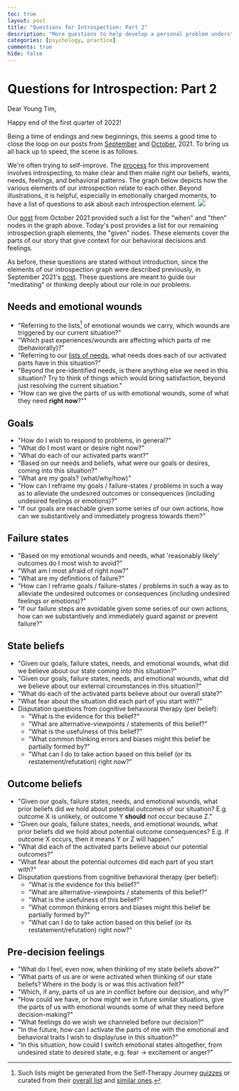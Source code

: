 ```yaml
---
toc: true
layout: post
title: "Questions for Introspection: Part 2"
description: "More questions to help develop a personal problem understanding."
categories: [psychology, practice]
comments: true
hide: false
---
```


# Questions for Introspection: Part 2

Dear Young Tim,

Happy end of the first quarter of 2022!

Being a time of endings and new beginnings,
this seems a good time to close the loop
on our posts from [September](https://timothyb0912.github.io/blog/psychology/2021/09/30/An-introspection-graph.html) and [October](https://timothyb0912.github.io/blog/psychology/practice/2021/10/31/Questions-for-introspection.html), 2021.
To bring us all back up to speed,
the scene is as follows.

We're often trying to self-improve.
The [process](https://timothyb0912.github.io/blog/psychology/2021/05/30/Psychological-optimization.html)
for this improvement involves introspecting,
to make clear and then make right
our beliefs, wants, needs, feelings, and behavioral patterns.
The graph below depicts how the various elements of
our introspection relate to each other.
Beyond illustrations,
it is helpful, especially in emotionally charged moments,
to have a list of questions to ask
about each introspection element.
<img src="{{ site.baseurl }}/images/2021-09-19_introspection-graph.png">

Our [post](https://timothyb0912.github.io/blog/psychology/practice/2021/10/31/Questions-for-introspection.html)
from October 2021 provided such a list
for the "when" and "then" nodes in the graph above.
Today's post provides a list for our remaining
introspection graph elements, the "given" nodes.
These elements cover the parts of our story that give context
for our behavioral decisions and feelings.

As before, these questions are stated without introduction,
since the elements of our introspection graph were described
previously, in September 2021's [post](https://timothyb0912.github.io/blog/psychology/2021/09/30/An-introspection-graph.html).
These questions are meant to guide our "meditating" or thinking deeply
about our role in our problems.


## Needs and emotional wounds

- "Referring to the lists[^1] of emotional wounds we carry,
  which wounds are triggered by our current situation?"
- "Which past experiences/wounds are affecting which parts of me (behaviorally)?"
- "Referring to our [lists of needs](https://timothyb0912.github.io/blog/practice/2022/01/29/Problems-areas-needs.html),
  what needs does each of our activated parts have in this situation?"
- "Beyond the pre-identified needs,
  is there anything else we need in this situation?
  Try to think of things which would bring satisfaction,
  beyond just resolving the current situation."
- "How can we give the parts of us with emotional wounds,
  some of what they need **right now**?""


## Goals

- "How do I wish to respond to problems, in general?"
- "What do I most want or desire right now?"
- "What do each of our activated parts want?"
- "Based on our needs and beliefs,
  what were our goals or desires, coming into this situation?"
- "What are my goals? (what/why/how)"
- "How can I reframe my goals / failure-states / problems in such a way as to
  alleviate the undesired outcomes or consequences
  (including undesired feelings or emotions)?"
- "If our goals are reachable given some series of our own actions,
  how can we substantively and immediately progress towards them?"


## Failure states

- "Based on my emotional wounds and needs,
  what 'reasonably likely' outcomes do I most wish to avoid?"
- "What am I most afraid of right now?"
- "What are my definitions of failure?"
- "How can I reframe goals / failure-states / problems in such a way as to
  alleviate the undesired outcomes or consequences
  (including undesired feelings or emotions)?"
- "If our failure steps are avoidable given some series of our own actions,
  how can we substantively and immediately guard against or prevent failure?"


## State beliefs

- "Given our goals, failure states, needs, and emotional wounds,
  what did we believe about our state coming into this situation?"
- "Given our goals, failure states, needs, and emotional wounds,
  what did we believe about our external circumstances in this situation?"
- "What do each of the activated parts believe about our overall state?"
- "What fear about the situation did each part of you start with?"
- Disputation questions from cognitive behavioral therapy (per belief):
  - "What is the evidence for this belief?"
  - "What are alternative-viewpoints / statements of this belief?"
  - "What is the usefulness of this belief?"
  - "What common thinking errors and biases might this belief be
    partially formed by?"
  - "What can I do to take action based on this belief
    (or its restatement/refutation) right now?"


## Outcome beliefs

- "Given our goals, failure states, needs, and emotional wounds,
  what prior beliefs did we hold about potential outcomes of our situation?
  E.g. outcome X is unlikely, or outcome Y **should** not occur because Z."
- "Given our goals, failure states, needs, and emotional wounds,
  what prior beliefs did we hold about potential outcome consequences?
  E.g. if outcome X occurs, then it means Y or Z will happen."
- "What did each of the activated parts believe about our potential outcomes?"
- "What fear about the potential outcomes did each part of you start with?"
- Disputation questions from cognitive behavioral therapy (per belief):
  - "What is the evidence for this belief?"
  - "What are alternative-viewpoints / statements of this belief?"
  - "What is the usefulness of this belief?"
  - "What common thinking errors and biases might this belief be
    partially formed by?"
  - "What can I do to take action based on this belief
    (or its restatement/refutation) right now?"


## Pre-decision feelings

- "What do I feel, even now, when thinking of my state beliefs above?"
- "What parts of us are or were activated when thinking of our state beliefs?
   Where in the body is or was this activation felt?"
- "Which, if any, parts of us are in conflict before our decision, and why?"
- "How could we have,
  or how might we in future similar situations,
  give the parts of us with emotional wounds
  some of what they need before decision-making?"
- "What feelings do we wish we channeled before our decision?"
- "In the future,
  how can I activate the parts of me with the emotional and behavioral traits
  I wish to display/use in this situation?"
- "In this situation, how could I switch emotional states altogether,
  from undesired state to desired state, e.g. fear -> excitement or anger?"


[^1]: Such lists might be generated from the Self-Therapy Journey [quizzes](https://selftherapyjourney.com/Members/Questionnaire.aspx?Questionnaire=37) or curated from their [overall list](https://selftherapyjourney.com/Pattern/Beginning/List_of_Wounds.aspx) and [similar ones](https://onestopforwriters.com/wounds).

